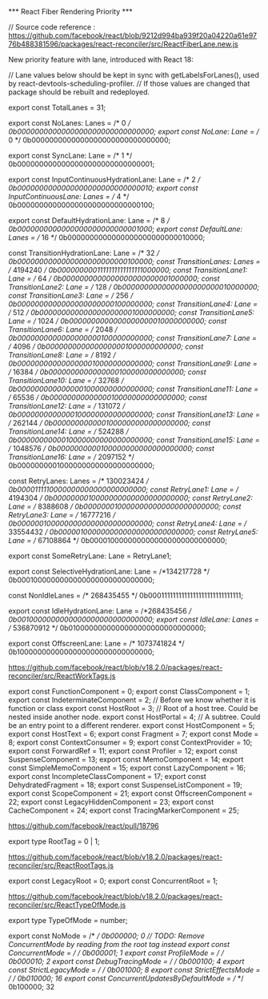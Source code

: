 *** React Fiber Rendering Priority ***

// Source code reference : https://github.com/facebook/react/blob/9212d994ba939f20a04220a61e9776b488381596/packages/react-reconciler/src/ReactFiberLane.new.js

New priority feature with lane, introduced with React 18:

// Lane values below should be kept in sync with getLabelsForLanes(), used by react-devtools-scheduling-profiler.
// If those values are changed that package should be rebuilt and redeployed.

export const TotalLanes = 31;

export const NoLanes: Lanes = /*       0                */ 0b0000000000000000000000000000000;
export const NoLane: Lane = /*         0                */ 0b0000000000000000000000000000000;

export const SyncLane: Lane = /*       1                */ 0b0000000000000000000000000000001;

export const InputContinuousHydrationLane: Lane = /*  2 */ 0b0000000000000000000000000000010;
export const InputContinuousLane: Lanes = /*   4        */ 0b0000000000000000000000000000100;

export const DefaultHydrationLane: Lane = /*   8        */ 0b0000000000000000000000000001000;
export const DefaultLane: Lanes = /*    16              */ 0b0000000000000000000000000010000;

const TransitionHydrationLane: Lane = /*   32           */ 0b0000000000000000000000000100000;
const TransitionLanes: Lanes = /*     4194240           */ 0b0000000001111111111111111000000;
const TransitionLane1: Lane = /*      64                */ 0b0000000000000000000000001000000;
const TransitionLane2: Lane = /*      128               */ 0b0000000000000000000000010000000;
const TransitionLane3: Lane = /*      256               */ 0b0000000000000000000000100000000;
const TransitionLane4: Lane = /*      512               */ 0b0000000000000000000001000000000;
const TransitionLane5: Lane = /*      1024              */ 0b0000000000000000000010000000000;
const TransitionLane6: Lane = /*      2048              */ 0b0000000000000000000100000000000;
const TransitionLane7: Lane = /*      4096              */ 0b0000000000000000001000000000000;
const TransitionLane8: Lane = /*      8192              */ 0b0000000000000000010000000000000;
const TransitionLane9: Lane = /*      16384             */ 0b0000000000000000100000000000000;
const TransitionLane10: Lane = /*     32768             */ 0b0000000000000001000000000000000;
const TransitionLane11: Lane = /*     65536             */ 0b0000000000000010000000000000000;
const TransitionLane12: Lane = /*     131072            */ 0b0000000000000100000000000000000;
const TransitionLane13: Lane = /*     262144            */ 0b0000000000001000000000000000000;
const TransitionLane14: Lane = /*     524288            */ 0b0000000000010000000000000000000;
const TransitionLane15: Lane = /*     1048576           */ 0b0000000000100000000000000000000;
const TransitionLane16: Lane = /*     2097152           */ 0b0000000001000000000000000000000;

const RetryLanes: Lanes = /*       130023424            */ 0b0000111110000000000000000000000;
const RetryLane1: Lane = /*        4194304              */ 0b0000000010000000000000000000000;
const RetryLane2: Lane = /*        8388608              */ 0b0000000100000000000000000000000;
const RetryLane3: Lane = /*        16777216             */ 0b0000001000000000000000000000000;
const RetryLane4: Lane = /*        33554432             */ 0b0000010000000000000000000000000;
const RetryLane5: Lane = /*        67108864            */ 0b0000100000000000000000000000000;

export const SomeRetryLane: Lane = RetryLane1;

export const SelectiveHydrationLane: Lane = /*134217728 */ 0b0001000000000000000000000000000;

const NonIdleLanes = /* 268435455                      */ 0b0001111111111111111111111111111;

export const IdleHydrationLane: Lane = /*268435456     */ 0b0010000000000000000000000000000;
export const IdleLane: Lanes = /* 536870912             */ 0b0100000000000000000000000000000;

export const OffscreenLane: Lane = /* 1073741824        */ 0b1000000000000000000000000000000;




https://github.com/facebook/react/blob/v18.2.0/packages/react-reconciler/src/ReactWorkTags.js

export const FunctionComponent = 0;
export const ClassComponent = 1;
export const IndeterminateComponent = 2; // Before we know whether it is function or class
export const HostRoot = 3; // Root of a host tree. Could be nested inside another node.
export const HostPortal = 4; // A subtree. Could be an entry point to a different renderer.
export const HostComponent = 5;
export const HostText = 6;
export const Fragment = 7;
export const Mode = 8;
export const ContextConsumer = 9;
export const ContextProvider = 10;
export const ForwardRef = 11;
export const Profiler = 12;
export const SuspenseComponent = 13;
export const MemoComponent = 14;
export const SimpleMemoComponent = 15;
export const LazyComponent = 16;
export const IncompleteClassComponent = 17;
export const DehydratedFragment = 18;
export const SuspenseListComponent = 19;
export const ScopeComponent = 21;
export const OffscreenComponent = 22;
export const LegacyHiddenComponent = 23;
export const CacheComponent = 24;
export const TracingMarkerComponent = 25;



https://github.com/facebook/react/pull/18796


export type RootTag = 0 | 1;


https://github.com/facebook/react/blob/v18.2.0/packages/react-reconciler/src/ReactRootTags.js

export const LegacyRoot = 0;
export const ConcurrentRoot = 1;

https://github.com/facebook/react/blob/v18.2.0/packages/react-reconciler/src/ReactTypeOfMode.js


export type TypeOfMode = number;

export const NoMode = /*                         */ 0b000000;   0
// TODO: Remove ConcurrentMode by reading from the root tag instead
export const ConcurrentMode = /*                 */ 0b000001;   1
export const ProfileMode = /*                    */ 0b000010;   2
export const DebugTracingMode = /*               */ 0b000100;   4
export const StrictLegacyMode = /*               */ 0b001000;   8
export const StrictEffectsMode = /*              */ 0b010000;   16
export const ConcurrentUpdatesByDefaultMode = /* */ 0b100000;   32